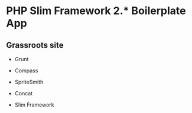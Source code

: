 PHP Slim Framework 2.* Boilerplate App
===========

## Grassroots site

* Grunt
* Compass
* SpriteSmith
* Concat

* Slim Framework
